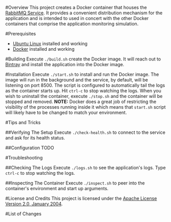 #Overview
This project creates a Docker container that houses the [RabbitMQ Service](https://github.com/kurron/monitor-rabbitmq). 
It provides a convenient distribution mechanism for the application and is intended to used in concert with the other 
Docker containers that comprise the application monitoring simulation.

#Prerequisites

* [Ubuntu Linux](http://www.ubuntu.com/) installed and working
* [Docker](https://www.docker.com/) installed and working

#Building
Execute `./build.sh` create the Docker image. It will reach out to [Bintray](https://bintray.com/kurron/maven/monitor-rabbitmq/view) 
and install the application into the Docker image.

#Installation
Execute `./start.sh` to install and run the Docker image.  The image will run in the background and the service, by default, will 
be listening on port 8500. The script is configured to automatically tail the logs as the container starts up.  Hit `ctrl-c` to 
stop watching the logs.   When you wish to uninstall the container, execute `./stop.sh` and the container will be stopped and removed.
**NOTE:** Docker does a great job of restricting the visibility of the processes running inside it which means that `start.sh` script 
will likely have to be changed to match your environment.

#Tips and Tricks

##Verifying The Setup
Execute `./check-health.sh` to connect to the service and ask for its health status.

##Configuration
TODO

#Troubleshooting

##Checking The Logs
Execute `./logs.sh` to see the application's logs.  Type `ctrl-c` to stop watching the logs.

##Inspecting The Container
Execute `./inspect.sh` to peer into the container's environment and start up arguments.

#License and Credits
This project is licensed under the [Apache License Version 2.0, January 2004](http://www.apache.org/licenses/).

#List of Changes

